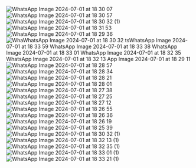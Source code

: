 ![WhatsApp Image 2024-07-01 at 18 30 07](https://github.com/berfinilik/ShopApp/assets/140311905/96aaf20d-0fa0-4703-aa32-d99260fd94f9)  ![WhatsApp Image 2024-07-01 at 18 30 57](https://github.com/berfinilik/ShopApp/assets/140311905/e9aee272-1b80-489b-bb23-acd7760807f7)  ![WhatsApp Image 2024-07-01 at 18 30 32 (1)](https://github.com/berfinilik/ShopApp/assets/140311905/c02397a5-6408-4f67-b481-237f1e2a5b29) 
![WhatsApp Image 2024-07-01 at 18 31 53](https://github.com/berfinilik/ShopApp/assets/140311905/9f78db8e-813a-43c8-9ee7-6f460457d3e4) ![WhatsApp Image 2024-07-01 at 18 29 36](https://github.com/berfinilik/ShopApp/assets/140311905/f8747bfc-dfab-41a9-97de-56844282c595) 
![Wha![WhatsApp Image 2024-07-01 at 18 30 32](https://github.com/berfinilik/ShopApp/assets/140311905/43bceb30-d9a0-4337-9751-ba44afbf3913) ts![WhatsApp Image 2024-07-01 at 18 33 59](https://github.com/berfinilik/ShopApp/assets/140311905/6d665d06-5292-4dba-8f75-d76933b74638)
![WhatsApp Image 2024-07-01 at 18 33 38](https://github.com/berfinilik/ShopApp/assets/140311905/96f5ee62-aa06-4fdc-a666-88e9096b1cba) ![WhatsApp Image 2024-07-01 at 18 33 01](https://github.com/berfinilik/ShopApp/assets/140311905/2d9a6faa-2f4c-467d-b3ae-1066e27f5b14) 
![WhatsApp Image 2024-07-01 at 18 32 35](https://github.com/berfinilik/ShopApp/assets/140311905/89313c02-cae3-49c7-bbad-b5da3c225a6b) ![WhatsApp Image 2024-07-01 at 18 32 13](https://github.com/berfinilik/ShopApp/assets/140311905/5ccbe8b0-f5e0-40bd-8cef-92536fc19881)
App Image 2024-07-01 at 18 29 11](https://github.com/berfinilik/ShopApp/assets/140311905/4f3137d3-b1d5-4fdb-8b18-78238d39489d) ![WhatsApp Image 2024-07-01 at 18 28 57](https://github.com/berfinilik/ShopApp/assets/140311905/92dc44ef-9acb-4f96-9e07-4ef827d7d877)
![WhatsApp Image 2024-07-01 at 18 28 34](https://github.com/berfinilik/ShopApp/assets/140311905/bdf1b67e-022c-4b29-aa93-6ae0b3a29c32) ![WhatsApp Image 2024-07-01 at 18 28 21](https://github.com/berfinilik/ShopApp/assets/140311905/e83eb505-8be5-404d-82ec-c1883c363245)
![WhatsApp Image 2024-07-01 at 18 28 01](https://github.com/berfinilik/ShopApp/assets/140311905/e059dd28-7193-49c7-ba52-ae56ac5e4a65) ![WhatsApp Image 2024-07-01 at 18 27 38](https://github.com/berfinilik/ShopApp/assets/140311905/22656942-661f-4b0d-85cb-6b3e81321671)
![WhatsApp Image 2024-07-01 at 18 27 25](https://github.com/berfinilik/ShopApp/assets/140311905/f6d215e4-50ea-4a03-a1bb-e3cd1d39496b) ![WhatsApp Image 2024-07-01 at 18 27 12](https://github.com/berfinilik/ShopApp/assets/140311905/ca0d6ebd-037e-467d-b201-42571201fae9)
![WhatsApp Image 2024-07-01 at 18 26 55](https://github.com/berfinilik/ShopApp/assets/140311905/d32413ce-2c67-4abb-beed-778b6031d521) ![WhatsApp Image 2024-07-01 at 18 26 36](https://github.com/berfinilik/ShopApp/assets/140311905/efd777eb-f0f9-420c-86f2-9ce1e5e88aef)
![WhatsApp Image 2024-07-01 at 18 26 19](https://github.com/berfinilik/ShopApp/assets/140311905/2758ccf3-2e92-4c0b-a447-754fe95d3481) ![WhatsApp Image 2024-07-01 at 18 25 39](https://github.com/berfinilik/ShopApp/assets/140311905/16bc0c36-b988-49d7-86d0-447bb2d39106)
![WhatsApp Image 2024-07-01 at 18 30 32 (1)](https://github.com/berfinilik/ShopApp/assets/140311905/5d8d0c1f-59f7-419a-a887-19b9ee3609f2) ![WhatsApp Image 2024-07-01 at 18 32 13 (1)](https://github.com/berfinilik/ShopApp/assets/140311905/96d45978-73a5-49db-8061-ac129f560ed2)
![WhatsApp Image 2024-07-01 at 18 32 35 (1)](https://github.com/berfinilik/ShopApp/assets/140311905/143f6fd6-7530-4a6b-a266-bd66d81104a0) ![WhatsApp Image 2024-07-01 at 18 33 01 (1)](https://github.com/berfinilik/ShopApp/assets/140311905/06945fce-0108-4efa-b3cd-56c83e07c671)
![WhatsApp Image 2024-07-01 at 18 33 21 (1)](https://github.com/berfinilik/ShopApp/assets/140311905/8e940425-7094-40ab-8eb1-bb8ef92391d3)
